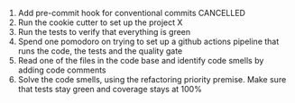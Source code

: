 1. Add pre-commit hook for conventional commits CANCELLED
2. Run the cookie cutter to set up the project X
3. Run the tests to verify that everything is green
4. Spend one pomodoro on trying to set up a github actions pipeline that runs the code, the tests and the quality gate
5. Read one of the files in the code base and identify code smells by adding code comments
6. Solve the code smells, using the refactoring priority premise. Make sure that tests stay green and coverage stays at 100%